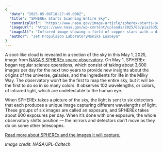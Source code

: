 ```yaml
---
{
  "date": "2025-05-06T18:27:45.000Z",
  "title": "SPHEREx Starts Scanning Entire Sky",
  "canonicalUrl": "https://www.nasa.gov/image-article/spherex-starts-scanning-entire-sky/",
  "imageUrl": "https://www.nasa.gov/wp-content/uploads/2025/05/pia26352.jpg",
  "imageAlt": "Infrared image showing a field of copper stars with a distinct smoke-like cloud at the center.",
  "author": "Jet Propulsion LaboratoryMonika Luabeya"
}
---
```


A soot-like cloud is revealed in a section of the sky in this May 1, 2025, image from [NASA’S SPHEREx space observatory](https://science.nasa.gov/mission/spherex/). On May 1, SPHEREx began regular science operations, which consist of taking about 3,600 images per day for the next two years to provide new insights about the origins of the universe, galaxies, and the ingredients for life in the Milky Way. The observatory won’t be the first to map the entire sky, but it will be the first to do so in so many colors. It observes 102 wavelengths, or colors, of infrared light, which are undetectable to the human eye.

When SPHEREx takes a picture of the sky, the light is sent to six detectors that each produces a unique image capturing different wavelengths of light. These groups of six images are called an exposure, and SPHEREx takes about 600 exposures per day. When it’s done with one exposure, the whole observatory shifts position — the mirrors and detectors don’t move as they do on some other telescopes.

[Read more about SPHEREx and the images it will capture.](https://www.nasa.gov/missions/spherex/nasas-spherex-space-telescope-begins-capturing-entire-sky/)

_Image credit: NASA/JPL-Caltech_
